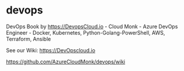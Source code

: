 # devops
DevOps Book by https://DevopsCloud.io - Cloud Monk - Azure DevOps Engineer - Docker, Kubernetes, Python-Golang-PowerShell, AWS, Terraform, Ansible

See our Wiki: 
https://DevOpscloud.io

https://github.com/AzureCloudMonk/devops/wiki
